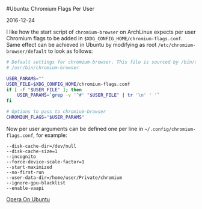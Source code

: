 #Ubuntu: Chromium Flags Per User

2016-12-24

<!--- tags: linux browser -->

I like how the start script of `chromium-browser` on ArchLinux expects per user Chromium flags to be added in `$XDG_CONFIG_HOME/chromium-flags.conf`. Same effect can be achieved in Ubuntu by modifying as root `/etc/chromium-browser/default` to look as follows:

```bash
# Default settings for chromium-browser. This file is sourced by /bin/sh from
# /usr/bin/chromium-browser

USER_PARAMS=""
USER_FILE=$XDG_CONFIG_HOME/chromium-flags.conf
if [ -f "$USER_FILE" ]; then
    USER_PARAMS=`grep -v '^#' "$USER_FILE" | tr '\n' ' '`
fi

# Options to pass to chromium-browser
CHROMIUM_FLAGS="$USER_PARAMS"
```

Now per user arguments can be defined one per line in `~/.config/chromium-flags.conf`, for example:

```
--disk-cache-dir=/dev/null
--disk-cache-size=1
--incognito
--force-device-scale-factor=1
--start-maximized
--no-first-run
--user-data-dir=/home/user/Private/chromium
--ignore-gpu-blacklist
--enable-vaapi
```



<ins class='nfooter'><a rel='next' id='fnext' href='#blog/2016/2016-12-19-Opera-On-Ubuntu.md'>Opera On Ubuntu</a></ins>
